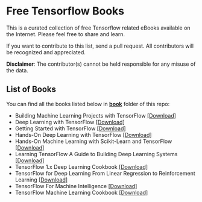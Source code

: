 # Free Tensorflow Books

This is a curated collection of free Tensorflow related eBooks available on the Internet. Please feel free to share and learn.

If you want to contribute to this list, send a pull request. All contributors will be recognized and appreciated.

**Disclaimer**: The contributor(s) cannot be held responsible for any misuse of the data.

## List of Books

You can find all the books listed below in [**book**](/book) folder of this repo:

* Building Machine Learning Projects with TensorFlow [[Download]](/book/Building%20Machine%20Learning%20Projects%20with%20TensorFlow.pdf)
* Deep Learning with TensorFlow [[Download]](/book/Deep%20Learning%20with%20TensorFlow.epub)
* Getting Started with TensorFlow [[Download]](/book/Getting%20Started%20with%20TensorFlow.pdf)
* Hands-On Deep Learning with TensorFlow [[Download]](/book/Hands-On%20Deep%20Learning%20with%20TensorFlow.epub)
* Hands-On Machine Learning with Scikit-Learn and TensorFlow [[Download]](/book/Hands-On%20Machine%20Learning%20with%20Scikit-Learn%20and%20TensorFlow.epub)
* Learning TensorFlow A Guide to Building Deep Learning Systems [[Download]](/book/Learning%20TensorFlow%20A%20Guide%20to%20Building%20Deep%20Learning%20Systems.pdf)
* TensorFlow 1.x Deep Learning Cookbook [[Download]](/book/TensorFlow%201.x%20Deep%20Learning%20Cookbook.epub)
* TensorFlow for Deep Learning From Linear Regression to Reinforcement Learning [[Download]](/book/TensorFlow%20for%20Deep%20Learning%20From%20Linear%20Regression%20to%20Reinforcement%20Learning.pdf)
* TensorFlow For Machine Intelligence [[Download]](/book/TensorFlow%20For%20Machine%20Intelligence.epub)
* TensorFlow Machine Learning Cookbook [[Download]](/book/TensorFlow%20Machine%20Learning%20Cookbook.pdf)

